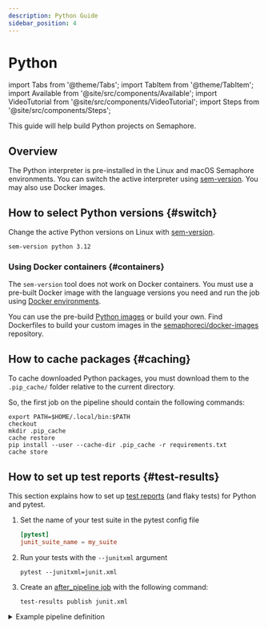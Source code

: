 ```yaml
---
description: Python Guide
sidebar_position: 4
---
```


# Python

import Tabs from '@theme/Tabs';
import TabItem from '@theme/TabItem';
import Available from '@site/src/components/Available';
import VideoTutorial from '@site/src/components/VideoTutorial';
import Steps from '@site/src/components/Steps';

This guide will help build Python projects on Semaphore.

## Overview

The Python interpreter is pre-installed in the Linux and macOS Semaphore environments. You can switch the active interpreter using [sem-version](../../reference/toolbox#sem-version). You may also use Docker images.


## How to select Python versions {#switch}

Change the active Python versions on Linux with [sem-version](../../reference/toolbox#sem-version).

```shell
sem-version python 3.12
```

### Using Docker containers {#containers}

The `sem-version` tool does not work on Docker containers. You must use a pre-built Docker image with the language versions you need and run the job using [Docker environments](../../using-semaphore/pipelines#docker-environments).

You can use the pre-build [Python images](../../using-semaphore/optimization/container-registry#python) or build your own. Find Dockerfiles to build your custom images in the [semaphoreci/docker-images](https://github.com/semaphoreci/docker-images) repository.


## How to cache packages {#caching}

To cache downloaded Python packages, you must download them to the `.pip_cache/` folder relative to the current directory.

So, the first job on the pipeline should contain the following commands:

```shell
export PATH=$HOME/.local/bin:$PATH
checkout
mkdir .pip_cache
cache restore
pip install --user --cache-dir .pip_cache -r requirements.txt
cache store
```

## How to set up test reports {#test-results}

This section explains how to set up [test reports](../../using-semaphore/tests/test-reports) (and flaky tests) for Python and pytest.

<Steps>

1. Set the name of your test suite in the pytest config file

    ```toml
    [pytest]
    junit_suite_name = my_suite
    ```

2. Run your tests with the `--junitxml` argument

    ```shell
    pytest --junitxml=junit.xml
    ```

3. Create an [after_pipeline job](../../using-semaphore/pipelines#after-pipeline-job) with the following command:

    ```shell
    test-results publish junit.xml
    ```

</Steps>

<details>
<summary>Example pipeline definition</summary>
<div>

```yaml title="Using test reports on Python"
- name: Tests
  task:
    prologue:
      commands:
        - export PATH=$HOME/.local/bin:$PATH
        - checkout
        - mkdir .pip_cache
        - cache restore
        - pip install --user --cache-dir .pip_cache -r requirements.txt
        - cache store

    job:
      name: "Tests"
      commands:
        - pytest --junitxml=junit.xml tests/*.py

    epilogue:
      always:
        commands:
          - test-results publish junit.xml
```

</div>
</details>

